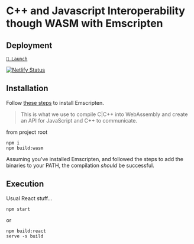 # C++ and Javascript Interoperability though WASM with Emscripten

## Deployment

[`🚀 Launch`](https://idyllic-medovik-3ebc4f.netlify.app/)

[![Netlify Status](https://api.netlify.com/api/v1/badges/e970c529-8c7c-4244-b11a-b6363491f6fa/deploy-status)](https://app.netlify.com/sites/idyllic-medovik-3ebc4f/deploys)

## Installation

Follow [these steps](https://emscripten.org/docs/getting_started/downloads.html#sdk-download-and-install) to install Emscripten.

> This is what we use to compile C|C++ into WebAssembly and create an API for JavaScript and C++ to communicate.

from project root

```shell
npm i
npm build:wasm
```

Assuming you've installed Emscripten, and followed the steps to add the binaries to your PATH, the compilation _should_ be successful.

## Execution

Usual React stuff...

```shell
npm start
```

or

```shell
npm build:react
serve -s build
```
